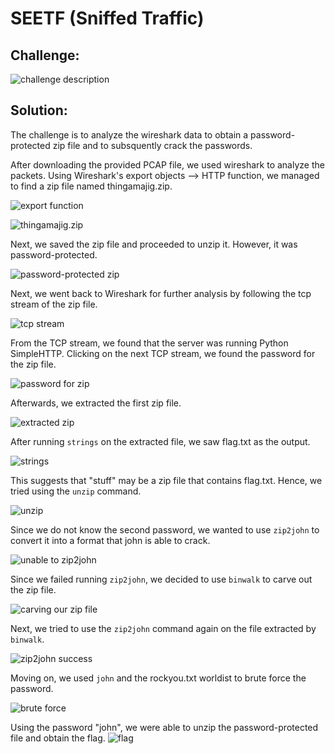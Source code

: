 # SEETF (Sniffed Traffic)

## Challenge: 

![challenge description](img/sniff_traffic/challenge_desc.png)

## Solution:
The challenge is to analyze the wireshark data to obtain a password-protected zip file and to subsquently crack the passwords.

After downloading the provided PCAP file, we used wireshark to analyze the packets. Using Wireshark's export objects --> HTTP function, we managed to find a zip file named thingamajig.zip. 

![export function](img/sniff_traffic/wireshark%20export%20objects.png)

![thingamajig.zip](img/sniff_traffic/zip%20file%20found.png)

Next, we saved the zip file and proceeded to unzip it. However, it was password-protected.

![password-protected zip](img/sniff_traffic/password%20protected.png)

Next, we went back to Wireshark for further analysis by following the tcp stream of the zip file. 

![tcp stream](img/sniff_traffic/follow%20tcp%20stream.png)

From the TCP stream, we found that the server was running Python SimpleHTTP. Clicking on the next TCP stream, we found the password for the zip file.

![password for zip](img/sniff_traffic/first%20password.png)

Afterwards, we extracted the first zip file.

![extracted zip](img/sniff_traffic/first%20extraction.png)

After running `strings` on the extracted file, we saw flag.txt as the output.

![strings](img/sniff_traffic/strings%20stuff.png)

This suggests that "stuff" may be a zip file that contains flag.txt. Hence, we tried using the `unzip` command. 

![unzip](img/sniff_traffic/ask%20second%20password.png)

Since we do not know the second password, we wanted to use ``zip2john`` to convert it into a format that john is able to crack. 

![unable to zip2john](img/sniff_traffic/unable%20to%20zip2john.png)

Since we failed running `zip2john`, we decided to use `binwalk` to carve out the zip file.

![carving our zip file](img/sniff_traffic/binwalk%20extract.png)

Next, we tried to use the `zip2john` command again on the file extracted by `binwalk`.

![zip2john success](img/sniff_traffic/zip2john.png)

Moving on, we used `john` and the rockyou.txt worldist to brute force the password.

![brute force](img/sniff_traffic/brute%20force.png)

Using the password "john", we were able to unzip the password-protected file and obtain the flag.
![flag](img/sniff_traffic/flag.png)

